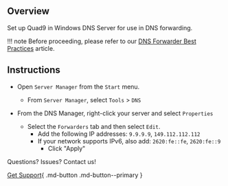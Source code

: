 ## Overview

Set up Quad9 in Windows DNS Server for use in DNS forwarding.

!!! note
    Before proceeding, please refer to our [DNS Forwarder Best Practices](https://docs.quad9.net/Quad9_For_Organizations/DNS_Forwarder_Best_Practices/) article.

## Instructions

* Open `Server Manager` from the `Start` menu.
    * From `Server Manager`, select `Tools` > `DNS`

* From the DNS Manager, right-click your server and select `Properties`
    * Select the `Forwarders` tab and then select `Edit`.
        * Add the following IP addresses: `9.9.9.9`, `149.112.112.112`
        * If your network supports IPv6, also add: `2620:fe::fe`, `2620:fe::9`
            * Click "Apply"

Questions? Issues? Contact us!

[Get Support](https://quad9.net/support/contact){ .md-button .md-button--primary }
